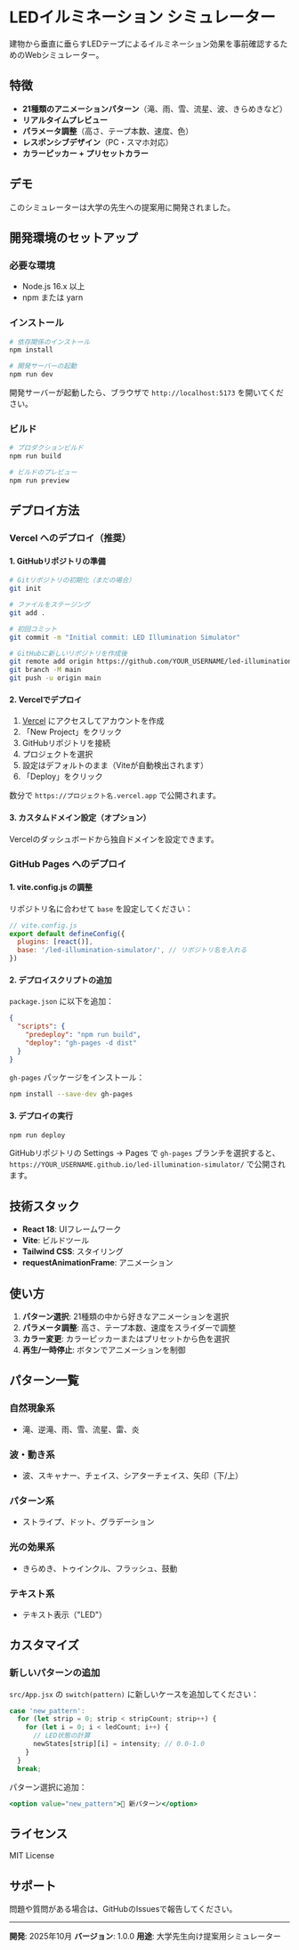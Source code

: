 # LEDイルミネーション シミュレーター

建物から垂直に垂らすLEDテープによるイルミネーション効果を事前確認するためのWebシミュレーター。

## 特徴

- **21種類のアニメーションパターン**（滝、雨、雪、流星、波、きらめきなど）
- **リアルタイムプレビュー**
- **パラメータ調整**（高さ、テープ本数、速度、色）
- **レスポンシブデザイン**（PC・スマホ対応）
- **カラーピッカー + プリセットカラー**

## デモ

このシミュレーターは大学の先生への提案用に開発されました。

## 開発環境のセットアップ

### 必要な環境

- Node.js 16.x 以上
- npm または yarn

### インストール

```bash
# 依存関係のインストール
npm install

# 開発サーバーの起動
npm run dev
```

開発サーバーが起動したら、ブラウザで `http://localhost:5173` を開いてください。

### ビルド

```bash
# プロダクションビルド
npm run build

# ビルドのプレビュー
npm run preview
```

## デプロイ方法

### Vercel へのデプロイ（推奨）

#### 1. GitHubリポジトリの準備

```bash
# Gitリポジトリの初期化（まだの場合）
git init

# ファイルをステージング
git add .

# 初回コミット
git commit -m "Initial commit: LED Illumination Simulator"

# GitHubに新しいリポジトリを作成後
git remote add origin https://github.com/YOUR_USERNAME/led-illumination-simulator.git
git branch -M main
git push -u origin main
```

#### 2. Vercelでデプロイ

1. [Vercel](https://vercel.com) にアクセスしてアカウントを作成
2. 「New Project」をクリック
3. GitHubリポジトリを接続
4. プロジェクトを選択
5. 設定はデフォルトのまま（Viteが自動検出されます）
6. 「Deploy」をクリック

数分で `https://プロジェクト名.vercel.app` で公開されます。

#### 3. カスタムドメイン設定（オプション）

Vercelのダッシュボードから独自ドメインを設定できます。

### GitHub Pages へのデプロイ

#### 1. vite.config.js の調整

リポジトリ名に合わせて `base` を設定してください：

```javascript
// vite.config.js
export default defineConfig({
  plugins: [react()],
  base: '/led-illumination-simulator/', // リポジトリ名を入れる
})
```

#### 2. デプロイスクリプトの追加

`package.json` に以下を追加：

```json
{
  "scripts": {
    "predeploy": "npm run build",
    "deploy": "gh-pages -d dist"
  }
}
```

`gh-pages` パッケージをインストール：

```bash
npm install --save-dev gh-pages
```

#### 3. デプロイの実行

```bash
npm run deploy
```

GitHubリポジトリの Settings → Pages で `gh-pages` ブランチを選択すると、
`https://YOUR_USERNAME.github.io/led-illumination-simulator/` で公開されます。

## 技術スタック

- **React 18**: UIフレームワーク
- **Vite**: ビルドツール
- **Tailwind CSS**: スタイリング
- **requestAnimationFrame**: アニメーション

## 使い方

1. **パターン選択**: 21種類の中から好きなアニメーションを選択
2. **パラメータ調整**: 高さ、テープ本数、速度をスライダーで調整
3. **カラー変更**: カラーピッカーまたはプリセットから色を選択
4. **再生/一時停止**: ボタンでアニメーションを制御

## パターン一覧

### 自然現象系
- 滝、逆滝、雨、雪、流星、雷、炎

### 波・動き系
- 波、スキャナー、チェイス、シアターチェイス、矢印（下/上）

### パターン系
- ストライプ、ドット、グラデーション

### 光の効果系
- きらめき、トゥインクル、フラッシュ、鼓動

### テキスト系
- テキスト表示（"LED"）

## カスタマイズ

### 新しいパターンの追加

`src/App.jsx` の `switch(pattern)` に新しいケースを追加してください：

```javascript
case 'new_pattern':
  for (let strip = 0; strip < stripCount; strip++) {
    for (let i = 0; i < ledCount; i++) {
      // LED状態の計算
      newStates[strip][i] = intensity; // 0.0-1.0
    }
  }
  break;
```

パターン選択に追加：

```jsx
<option value="new_pattern">🎨 新パターン</option>
```

## ライセンス

MIT License

## サポート

問題や質問がある場合は、GitHubのIssuesで報告してください。

---

**開発**: 2025年10月
**バージョン**: 1.0.0
**用途**: 大学先生向け提案用シミュレーター
